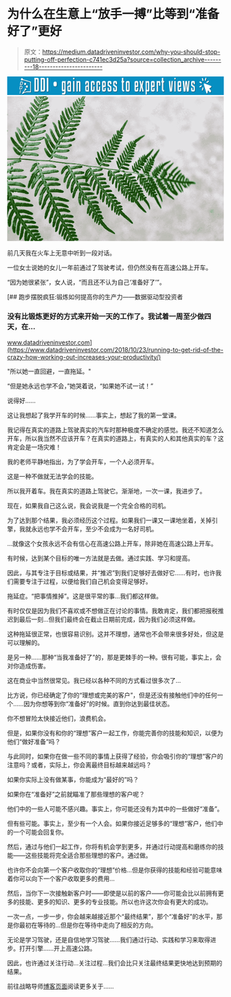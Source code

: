 # 为什么在生意上“放手一搏”比等到“准备好了”更好

> 原文：<https://medium.datadriveninvestor.com/why-you-should-stop-putting-off-perfection-c741ec3d25a?source=collection_archive---------18----------------------->

[![](img/d34727cef306f95befdc7622fefa5705.png)](http://www.track.datadriveninvestor.com/1B9E)![](img/44989b3a311a683aa3486f1804654cde.png)

前几天我在火车上无意中听到一段对话。

一位女士说她的女儿一年前通过了驾驶考试，但仍然没有在高速公路上开车。

“因为她很紧张”，女人说，“而且还不认为自己‘准备好了’”。

[](https://www.datadriveninvestor.com/2018/10/23/running-to-get-rid-of-the-crazy-how-working-out-increases-your-productivity/) [## 跑步摆脱疯狂:锻炼如何提高你的生产力——数据驱动型投资者

### 没有比锻炼更好的方式来开始一天的工作了。我试着一周至少做四天，在…

www.datadriveninvestor.com](https://www.datadriveninvestor.com/2018/10/23/running-to-get-rid-of-the-crazy-how-working-out-increases-your-productivity/) 

"所以她一直回避，一直拖延。"

“但是她永远也学不会，”她哭着说，“如果她不试一试！”

说得好……

这让我想起了我学开车的时候……事实上，想起了我的第一堂课。

我记得在真实的道路上驾驶真实的汽车时那种极度不确定的感觉。我还不知道怎么开车，所以我当然不应该开车？在真实的道路上，有真实的人和其他真实的车？这肯定会是一场灾难！

我的老师平静地指出，为了学会开车，一个人必须开车。

这是一种不做就无法学会的技能。

所以我开着车。我在真实的道路上驾驶它。渐渐地，一次一课，我进步了。

现在，如果我自己这么说，我会说我是一个完全合格的司机。

为了达到那个结果，我必须经历这个过程。如果我们一课又一课地坐着，关掉引擎，我就永远也学不会开车，至少不会成为一名好司机。

…就像这个女孩永远不会有信心在高速公路上开车，除非她在高速公路上开车。

有时候，达到某个目标的唯一方法就是去做。通过实践、学习和提高。

因此，与其专注于目标或结果，并“推迟”到我们足够好去做好它……有时，也许我们需要专注于过程，以便给我们自己机会变得足够好。

拖延症。“把事情推掉”。这是很平常的事…我们都这样做。

有时仅仅是因为我们不喜欢或不想做正在讨论的事情。我敢肯定，我们都把报税推迟到最后一刻…但我们最终会在截止日期前完成，因为我们必须这样做。

这种拖延很正常，也很容易识别。这并不理想，通常也不会带来很多好处，但这是可以理解的。

是另一种……那种“当我准备好了”的，那是更棘手的一种。很有可能，事实上，会对你造成伤害。

这在商业中当然很常见。我已经以各种不同的方式看过很多次了…

比方说，你已经确定了你的“理想或完美的客户”，但是还没有接触他们中的任何一个……因为你想等到你“准备好”的时候。直到你达到最佳状态。

你不想冒险太快接近他们，浪费机会。

但是，如果你没有和你的“理想”客户一起工作，你能完善你的技能和知识，以便为他们“做好准备”吗？

与此同时，如果你在做一些不同的事情上获得了经验，你会吸引你的“理想”客户的注意吗？或者，实际上，你会离最终目标越来越远吗？

如果你实际上没有做某事，你能成为“最好的”吗？

如果你在“准备好”之前就瞄准了那些理想的客户呢？

他们中的一些人可能不感兴趣。事实上，你可能还没有为其中的一些做好“准备”。

但有些可能。事实上，至少有一个人会。如果你接近足够多的“理想”客户，他们中的一个可能会回复你。

然后，通过与他们一起工作，你将有机会学到更多，并通过行动提高和磨练你的技能——这些技能将完全适合那些理想的客户。通过做。

也许你不会向第一个客户收取你的“理想”价格…但是你获得的技能和经验可能意味着你可以向下一个客户收取更多的费用…

然后，当你下一次接触新客户时——即使是以前的客户——你可能会比以前拥有更多的技能、更多的知识、更多的专业技能。所以也许这次你会有更大的成功。

一次一点，一步一步，你会越来越接近那个“最终结果”，那个“准备好”的水平，那是你最初在等待的…但是你在等待中走向了相反的方向。

无论是学习驾驶，还是自信地学习驾驶……我们通过行动、实践和学习来取得进步。打开引擎……开上高速公路。

因此，也许通过关注行动…关注过程…我们会比只关注最终结果更快地达到预期的结果。

前往战略导师[博客页面](https://www.strategicmentors.co.uk/blog/)阅读更多关于……